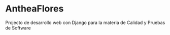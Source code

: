 # AntheaFlores
Projecto de desarrollo web con Django para la materia de Calidad y Pruebas de Software
